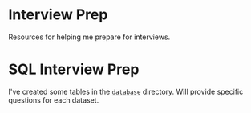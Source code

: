 # Interview Prep
Resources for helping me prepare for interviews.

# SQL Interview Prep
I've created some tables in the [`database`](./database/) directory.
Will provide specific questions for each dataset.


